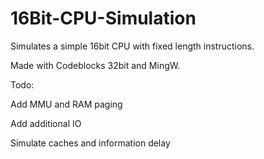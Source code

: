 # 16Bit-CPU-Simulation
Simulates a simple 16bit CPU with fixed length instructions.

Made with Codeblocks 32bit and MingW.




Todo: 

  Add MMU and RAM paging
  
  Add additional IO
  
  Simulate caches and information delay
